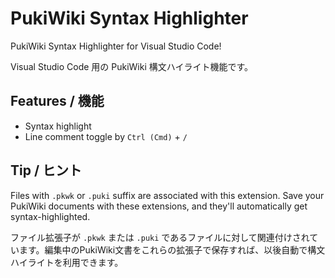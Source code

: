 # PukiWiki Syntax Highlighter

PukiWiki Syntax Highlighter for Visual Studio Code!

Visual Studio Code 用の PukiWiki 構文ハイライト機能です。

## Features / 機能

- Syntax highlight
- Line comment toggle by `Ctrl (Cmd)` + `/`

## Tip / ヒント

Files with `.pkwk` or `.puki` suffix are associated with this extension. Save your PukiWiki documents with these extensions, and they'll automatically get syntax-highlighted.

ファイル拡張子が `.pkwk` または `.puki` であるファイルに対して関連付けされています。編集中のPukiWiki文書をこれらの拡張子で保存すれば、以後自動で構文ハイライトを利用できます。
